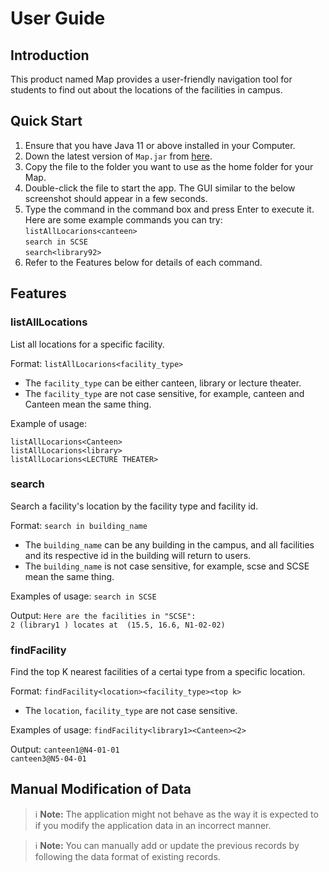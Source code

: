 # User Guide

## Introduction

This product named Map provides a user-friendly navigation tool for students to find out about the locations of the facilities in campus. 

## Quick Start

1. Ensure that you have Java 11 or above installed in your Computer.
1. Down the latest version of `Map.jar` from [here](http://link.to/Map).
1. Copy the file to the folder you want to use as the home folder for your Map.
1. Double-click the file to start the app. The GUI similar to the below screenshot should appear in a few seconds.
1. Type the command in the command box and press Enter to execute it.\
   Here are some example commands you can try:\
   `listAllLocarions<canteen>`\
   `search in SCSE`\
   `search<library92>`
1. Refer to the Features below for details of each command.

## Features 

### **listAllLocations**
List all locations for a specific facility.

Format: `listAllLocarions<facility_type>`

* The `facility_type` can be either canteen, library or lecture theater.
* The `facility_type` are not case sensitive, for example, canteen and Canteen mean the same thing. 

Example of usage: 

`listAllLocarions<Canteen>`\
`listAllLocarions<library>`\
`listAllLocarions<LECTURE THEATER>`

### **search**
Search a facility's location by the facility type and facility id.

Format: `search in building_name`

* The `building_name` can be any building in the campus, and all facilities and its respective id in the building will return to users.
* The `building_name` is not case sensitive, for example, scse and SCSE mean the same thing.

Examples of usage:
`search in SCSE`

Output: 
`Here are the facilities in "SCSE":`\
`2 (library1 ) locates at  (15.5, 16.6, N1-02-02)`

### **findFacility**
Find the top K nearest facilities of a certai type from a specific location.
  
Format: `findFacility<location><facility_type><top k>`

* The `location`, `facility_type` are not case sensitive.

Examples of usage:
`findFacility<library1><Canteen><2>`

Output:
`canteen1@N4-01-01`\
`canteen3@N5-04-01`


## Manual Modification of Data

> ℹ️ **Note:** The application might not behave as the way it is expected to if you modify the application data in an incorrect manner. 

> ℹ️ **Note:** You can manually add or update the previous records by following the data format of existing records.